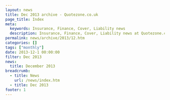 ```yaml
---
layout: news
title: Dec 2013 archive - Quotezone.co.uk
page_title: Index
meta:
  keywords: Insurance, Finance, Cover, Liability news
  description: Insurance, Finance, Cover, Liability news at Quotezone.co.uk.
permalink: news/archive/2013/12.htm
categories: []
tags: ["monthly"]
date: 2013-12-1 00:00:00
filter: Dec 2013
news:
  title: December 2013
breadcrumb:
  - title: News
    url: /news/index.htm
  - title: Dec 2013
footer: 1
---
```


